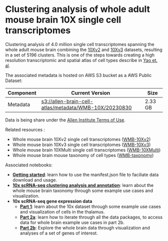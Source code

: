 # Clustering analysis of whole adult mouse brain 10X single cell transcriptomes

Clustering analysis of 4.0 million single cell transcriptomes spanning the whole adult mouse brain combining the [10Xv2](WMB-10Xv2.md) and [10Xv3](WMB-10Xv3.md) datasets, resulting in a set of 5196 clusters.
This is one of the steps towards creating a high resolution transcriptomic and spatial atlas of cell types describe in [Yao et. al](https://www.biorxiv.org/content/10.1101/2023.03.06.531121v1).

The associated metadata is hosted on AWS S3 bucket as a AWS Public Dataset:

| Component | Current Version | Size |
|---|--|--|
| Metadata | [s3://allen-brain-cell-atlas/metadata/WMB-10X/20230830](https://allen-brain-cell-atlas.s3.us-west-2.amazonaws.com/index.html#metadata/WMB-10X/20230830/) | 2.33 GB |

Data is being share under the [Allen Institute Terms of Use](https://alleninstitute.org/terms-of-use/).

Related resources :
* Whole mouse brain 10Xv2 single cell transcriptomes ([WMB-10Xv2](WMB-10Xv2.md))
* Whole mouse brain 10Xv3 single cell transcriptomes ([WMB-10Xv3](WMB-10Xv3.md))
* Whole mouse brain 10XMulti single cell transcriptomes ([WMB-10XMulti](WMB-10XMulti.md))
* Whole mouse brain mouse taxonomy of cell types ([WMB-taxonomy](WMB-taxonomy.md))

Associated notebooks:
* [**Getting started**](../notebooks/getting_started.ipynb): learn how to use the manifest.json file to faciliate data download and usage.
* [**10x scRNA-seq clustering analysis and annotation**](../notebooks/cluster_annotation_tutorial.ipynb): learn about the whole mouse brain taxonomy through some example use cases and visualization.
* **10x scRNA-seq gene expression data**
  * [**Part 1**](../notebooks/10x_snRNASeq_tutorial_part_1.ipynb): learn about the 10x dataset through some example use cases and visualization of cells in the thalamus.
  * [**Part 2a**](../notebooks/10x_snRNASeq_tutorial_part_2a.ipynb): learn how to iterate through all the data packages, to access data for whole brain example use cases in part 2b.
  * [**Part 2b**](../notebooks/10x_snRNASeq_tutorial_part_2b.ipynb): Explore the whole brain data through visualization and analyses of a set of genes of interest.
